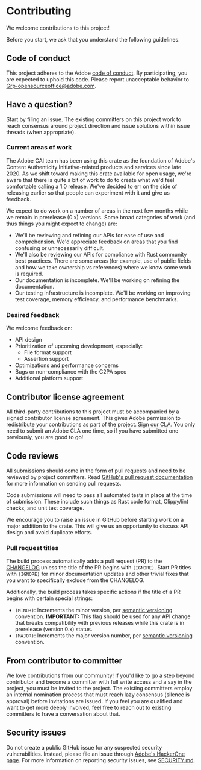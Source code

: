 # Contributing

We welcome contributions to this project!

Before you start, we ask that you understand the following guidelines.

## Code of conduct

This project adheres to the Adobe [code of conduct](../CODE_OF_CONDUCT.md). By participating,
you are expected to uphold this code. Please report unacceptable behavior to
[Grp-opensourceoffice@adobe.com](mailto:Grp-opensourceoffice@adobe.com).

## Have a question?

Start by filing an issue. The existing committers on this project work to reach
consensus around project direction and issue solutions within issue threads
(when appropriate).

### Current areas of work

The Adobe CAI team has been using this crate as the foundation of Adobe's Content Authenticity Initiative-related products and services since late 2020. As we shift toward making this crate available for open usage, we're aware that there is quite a bit of work to do to create what we'd feel comfortable calling a 1.0 release. We've decided to err on the side of releasing earlier so that people can experiment with it and give us feedback.

We expect to do work on a number of areas in the next few months while we remain in prerelease (0.x) versions. Some broad categories of work (and thus things you might expect to change) are:

* We'll be reviewing and refining our APIs for ease of use and comprehension. We'd appreciate feedback on areas that you find confusing or unnecessarily difficult.
* We'll also be reviewing our APIs for compliance with Rust community best practices. There are some areas (for example, use of public fields and how we take ownership vs references) where we know some work is required.
* Our documentation is incomplete. We'll be working on refining the documentation.
* Our testing infrastructure is incomplete. We'll be working on improving test coverage, memory efficiency, and performance benchmarks.

### Desired feedback

We welcome feedback on:

* API design
* Prioritization of upcoming development, especially:
  * File format support
  * Assertion support
* Optimizations and performance concerns
* Bugs or non-compliance with the C2PA spec
* Additional platform support

## Contributor license agreement

All third-party contributions to this project must be accompanied by a signed contributor
license agreement. This gives Adobe permission to redistribute your contributions
as part of the project. [Sign our CLA](https://opensource.adobe.com/cla.html). You
only need to submit an Adobe CLA one time, so if you have submitted one previously,
you are good to go!

## Code reviews

All submissions should come in the form of pull requests and need to be reviewed
by project committers. Read [GitHub's pull request documentation](https://help.github.com/articles/about-pull-requests/)
for more information on sending pull requests.

Code submissions will need to pass all automated tests in place at the time of submission.
These include such things as Rust code format, Clippy/lint checks, and unit test coverage.

We encourage you to raise an issue in GitHub before starting work on a major addition to the crate.
This will give us an opportunity to discuss API design and avoid duplicate efforts.

### Pull request titles

The build process automatically adds a pull request (PR) to the [CHANGELOG](CHANGELOG.md) unless the title of the PR begins with `(IGNORE)`. Start PR titles with `(IGNORE)` for minor documentation updates and other trivial fixes that you want to specifically exclude from the CHANGELOG.

Additionally, the build process takes specific actions if the title of a PR begins with certain special strings:
- `(MINOR)`: Increments the minor version, per [semantic versioning](https://semver.org/) convention. **IMPORTANT:** This flag should be used for any API change that breaks compatibility with previous releases while this crate is in prerelease (version 0.x) status.
- `(MAJOR)`: Increments the major version number, per [semantic versioning](https://semver.org/) convention.

## From contributor to committer

We love contributions from our community! If you'd like to go a step beyond contributor
and become a committer with full write access and a say in the project, you must
be invited to the project. The existing committers employ an internal nomination
process that must reach lazy consensus (silence is approval) before invitations
are issued. If you feel you are qualified and want to get more deeply involved,
feel free to reach out to existing committers to have a conversation about that.

## Security issues

Do not create a public GitHub issue for any suspected security vulnerabilities. Instead, please file an issue through [Adobe's HackerOne page](https://hackerone.com/adobe?type=team). 
For more information on reporting security issues, see [SECURITY.md](SECURITY.md).
